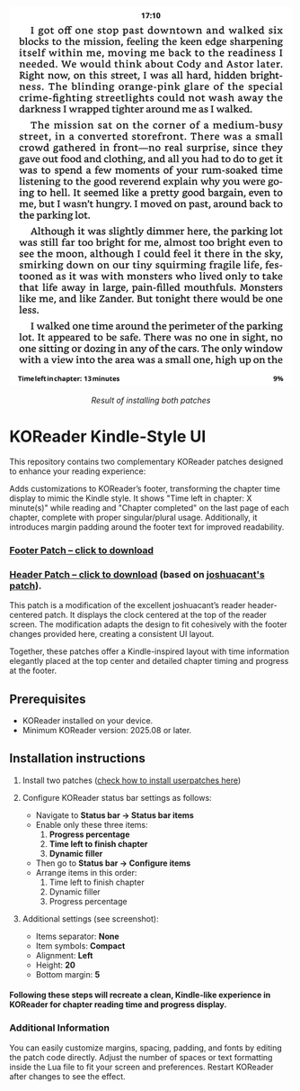 <img src="assets/example.png"   alt="Example of Kindle-style footer time">
<p align="center"><em>Result of installing both patches</em></p>

# KOReader Kindle-Style UI

This repository contains two complementary KOReader patches designed to enhance your reading experience:

Adds customizations to KOReader’s footer, transforming the chapter time display to mimic the Kindle style. It shows "Time left in chapter: X minute(s)" while reading and "Chapter completed" on the last page of each chapter, complete with proper singular/plural usage. Additionally, it introduces margin padding around the footer text for improved readability.
### [Footer Patch – click to download](2-reader-header-centered.lua) 

### [Header Patch – click to download](2-reader-header-centered.lua) (based on [joshuacant's patch](https://github.com/joshuacant/KOReader.patches/blob/main/2-reader-header-centered.lua)).
This patch is a modification of the excellent joshuacant’s reader header-centered patch. It displays the clock centered at the top of the reader screen. The modification adapts the design to fit cohesively with the footer changes provided here, creating a consistent UI layout.

Together, these patches offer a Kindle-inspired layout with time information elegantly placed at the top center and detailed chapter timing and progress at the footer.

## Prerequisites

- KOReader installed on your device.
- Minimum KOReader version: 2025.08 or later.

## Installation instructions

1. Install two patches ([check how to install userpatches here](https://koreader.rocks/user_guide/#L2-userpatches))

2. Configure KOReader status bar settings as follows:
   - Navigate to **Status bar → Status bar items**
   - Enable only these three items:
     1. **Progress percentage**
     2. **Time left to finish chapter**
     3. **Dynamic filler**
   - Then go to **Status bar → Configure items**
   - Arrange items in this order:
     1. Time left to finish chapter
     2. Dynamic filler
     3. Progress percentage

3. Additional settings (see screenshot):
   - Items separator: **None**
   - Item symbols: **Compact**
   - Alignment: **Left**
   - Height: **20**
   - Bottom margin: **5**

#### Following these steps will recreate a clean, Kindle-like experience in KOReader for chapter reading time and progress display.

### Additional Information
You can easily customize margins, spacing, padding, and fonts by editing the patch code directly. Adjust the number of spaces or text formatting inside the Lua file to fit your screen and preferences. Restart KOReader after changes to see the effect.

